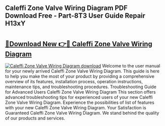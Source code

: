 ## Caleffi Zone Valve Wiring Diagram PDF Download Free - Part-8T3 User Guide Repair H13xY

# <h2><a href="http://dftykk.blite.top/?on=Caleffi+Zone+Valve+Wiring+Diagram">🔗Download New 👉🔴 Caleffi Zone Valve Wiring Diagram</a></h2>

[![Caleffi Zone Valve Wiring Diagram download](https://i.imgur.com/lujVjoI.png)](http://dftykk.blite.top/?on=Caleffi+Zone+Valve+Wiring+Diagram)
Welcome to the user manual for your newly arrived Caleffi Zone Valve Wiring Diagram. This guide is here to help you make the most of your product by providing a comprehensive overview of its features, installation process, operation instructions, maintenance tips, and troubleshooting procedures. Troubleshooting Guide for Advanced Users Caleffi Zone Valve Wiring Diagram This section offers advanced troubleshooting tips for experienced users of your new Caleffi Zone Valve Wiring Diagram. Experience the possibilities of list of features with your new Caleffi Zone Valve Wiring Diagram. Your Satisfaction is Guaranteed Caleffi Zone Valve Wiring Diagram. We stand behind the quality of our products and services.
